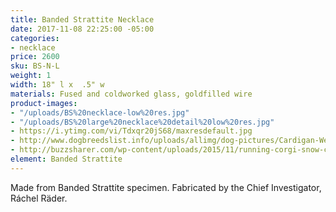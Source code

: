```yaml
---
title: Banded Strattite Necklace
date: 2017-11-08 22:25:00 -05:00
categories:
- necklace
price: 2600
sku: BS-N-L
weight: 1
width: 18" l x  .5" w
materials: Fused and coldworked glass, goldfilled wire
product-images:
- "/uploads/BS%20necklace-low%20res.jpg"
- "/uploads/BS%20large%20necklace%20detail%20low%20res.jpg"
- https://i.ytimg.com/vi/Tdxqr20jS68/maxresdefault.jpg
- http://www.dogbreedslist.info/uploads/allimg/dog-pictures/Cardigan-Welsh-Corgi-3.jpg
- http://buzzsharer.com/wp-content/uploads/2015/11/running-corgi-snow-cute.jpg
element: Banded Strattite
---
```


Made from Banded Strattite specimen. Fabricated by the Chief Investigator, Ráchel Räder. 